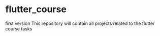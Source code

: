 # flutter_course
first version
This repository will contain all projects related to the flutter course tasks
